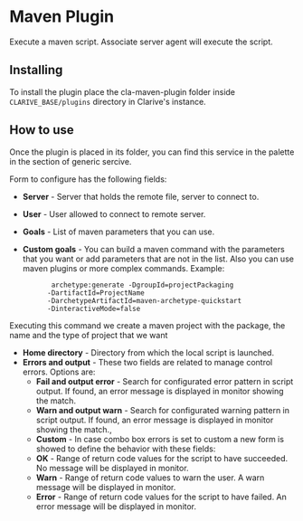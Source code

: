 # Maven Plugin

Execute a maven script. Associate server agent will execute the script.

## Installing

To install the plugin place the cla-maven-plugin folder inside `CLARIVE_BASE/plugins`
directory in Clarive's instance.

## How to use

Once the plugin is placed in its folder, you can find this service in the palette in the section of generic sercive.

Form to configure has the following fields:

- **Server** - Server that holds the remote file, server to connect to.
- **User** - User allowed to connect to remote server.
- **Goals** - List of maven parameters that you can use.
- **Custom goals** - You can build a maven command with the parameters that you want or add parameters that are not in the list. Also you can use maven plugins or more complex commands. Example:

        	 archetype:generate -DgroupId=projectPackaging
   			-DartifactId=ProjectName
   			-DarchetypeArtifactId=maven-archetype-quickstart
   			-DinteractiveMode=false
Executing this command we create a maven project with the package, the name and the type of project that we want
- **Home directory** - Directory from which the local script is launched.
- **Errors and output** - These two fields are related to manage control errors. Options are:
   - **Fail and output error** - Search for configurated error pattern in script output. If found, an error message is displayed in monitor showing the match.
   - **Warn and output warn** - Search for configurated warning pattern in script output. If found, an error message is displayed in monitor showing the match.,
   - **Custom** - In case combo box errors is set to custom a new form is showed to define the behavior with these fields:
   - **OK** - Range of return code values for the script to have succeeded. No message will be displayed in monitor.
   - **Warn** - Range of return code values to warn the user. A warn message will be displayed in monitor.
   - **Error** - Range of return code values for the script to have failed. An error message will be displayed in monitor.





